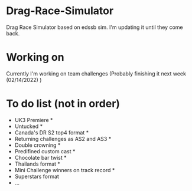 # Drag-Race-Simulator
Drag Race Simulator based on edssb sim. I'm updating it until they come back.


# Working on
Currently I'm working on team challenges (Probably finishing it next week (02/14/2022) )


# To do list (not in order)
 * UK3 Premiere *
 * Untucked *
 * Canada's DR S2 top4 format *
 * Returning challenges as AS2 and AS3 *
 * Double crowning *
 * Predifined custom cast *
 * Chocolate bar twist *
 * Thailands format *
 * Mini Challenge winners on track record *
 * Superstars format
 * ...
